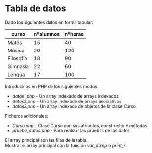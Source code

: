 Tabla de datos
==============

Dado los siguientes datos en forma tabular:

|curso     |nºalumnos|nºhoras|
|----------|---------|-------|
|Mates     | 15      | 40    |
|Música    | 20      | 120   |
|Filosofía | 18      | 90    |
|Gimnasia  | 22      | 60    |
|Lengua    | 17      | 100   |

Introducirlos en PHP de los siguientes modos:
  - *datos1.php* - Un array indexado de arrays indexados
  - *datos2.php* - Un array indexado de arrays asociativos
  - *datos3.php* - Un array indexado de objetos de la clase Curso

Ficheros adicionales:  
  - *Curso.php* - Clase Curso con sus atributos, constructor y métodos
  - *prueba_datos.php* - Para realizar las pruebas de los datos

El array principal son las filas de la tabla.<br>
Mostrar el array principal con la función *var_dump* o *print_r*.
